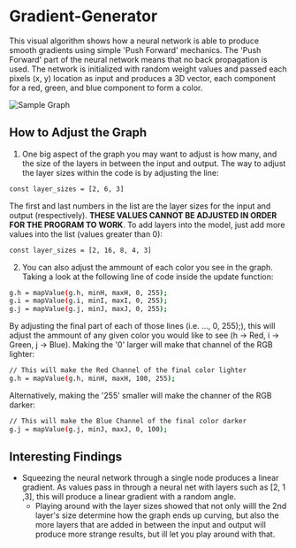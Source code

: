 # Gradient-Generator
This visual algorithm shows how a neural network is able to produce smooth gradients using simple 'Push Forward' mechanics. The 'Push Forward' part of the neural network means that no back propagation is used. The network is initialized with random weight values and passed each pixels (x, y) location as input and produces a 3D vector, each component for a red, green, and blue component to form a color.

![Sample Graph](https://github.com/hubertben/Gradient-Generator/sample_graph.png)

## How to Adjust the Graph

1. One big aspect of the graph you may want to adjust is how many, and the size of the layers in between the input and output. The way to adjust the layer sizes within the code is by adjusting the line:
```bash
const layer_sizes = [2, 6, 3]
```
   The first and last numbers in the list are the layer sizes for the input and output (respectively). **THESE VALUES CANNOT BE ADJUSTED IN ORDER FOR THE PROGRAM TO WORK**. To add    layers into the model, just add more values into the list (values greater than 0):
```bash
const layer_sizes = [2, 16, 8, 4, 3]
```

2. You can also adjust the ammount of each color you see in the graph. Taking a look at the following line of code inside the update function:
```bash
g.h = mapValue(g.h, minH, maxH, 0, 255);
g.i = mapValue(g.i, minI, maxI, 0, 255);
g.j = mapValue(g.j, minJ, maxJ, 0, 255);
```
By adjusting the final part of each of those lines (i.e. ..., 0, 255);), this will adjust the ammount of any given color you would like to see (h -> Red, i -> Green, j -> Blue). Making the '0' larger will make that channel of the RGB lighter:
```bash
// This will make the Red Channel of the final color lighter
g.h = mapValue(g.h, minH, maxH, 100, 255);
```
Alternatively, making the '255' smaller will make the channer of the RGB darker:
```bash
// This will make the Blue Channel of the final color darker
g.j = mapValue(g.j, minJ, maxJ, 0, 100);
```

## Interesting Findings
* Squeezing the neural network through a single node produces a linear gradient. As values pass in through a neural net with layers such as [2, 1 ,3], this will produce a linear gradient with a random angle.
  - Playing around with the layer sizes showed that not only willl the 2nd layer's size determine how the graph ends up curving, but also the more layers that are added in between the input and output will produce more strange results, but ill let you play around with that.

